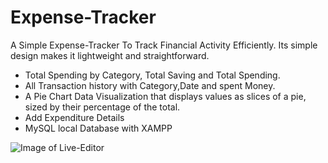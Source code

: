 # Expense-Tracker
A Simple Expense-Tracker To Track Financial Activity Efficiently. Its simple design makes it lightweight and straightforward.

- Total Spending by Category, Total Saving and Total Spending. 
- All Transaction history with Category,Date and spent Money.
- A Pie Chart Data Visualization that displays values as slices of a pie, sized by their percentage of the total.
- Add Expenditure Details 
- MySQL local Database with XAMPP  

![Image of Live-Editor](/image/Live-Editor.PNG)


